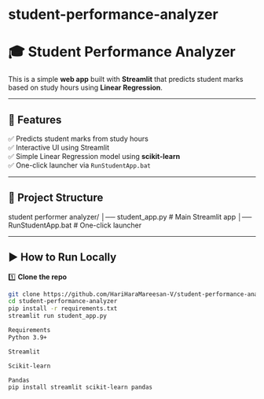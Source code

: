 # student-performance-analyzer

# 🎓 Student Performance Analyzer

This is a simple **web app** built with **Streamlit** that predicts student marks based on study hours using **Linear Regression**.

---

## 🚀 Features
✅ Predicts student marks from study hours  
✅ Interactive UI using Streamlit  
✅ Simple Linear Regression model using **scikit-learn**  
✅ One-click launcher via `RunStudentApp.bat`

---

## 📂 Project Structure
student performer analyzer/
│── student_app.py # Main Streamlit app
│── RunStudentApp.bat # One-click launcher


---

## ▶️ How to Run Locally

1️⃣ **Clone the repo**  
```bash
git clone https://github.com/HariHaraMareesan-V/student-performance-analyzer.git
cd student-performance-analyzer
pip install -r requirements.txt
streamlit run student_app.py

Requirements
Python 3.9+

Streamlit

Scikit-learn

Pandas
pip install streamlit scikit-learn pandas
